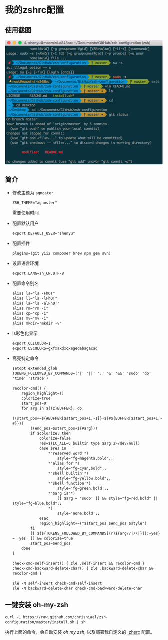 # 我的zshrc配置

## 使用截图

![images/screenshot.png](images/screenshot.png)

## 简介

* 修改主题为 `agnoster`

	```shell
	ZSH_THEME="agnoster"
	```
	需要使用时间

* 配置默认用户

	```shell
	export DEFAULT_USER="shenyu"
	```

* 配置插件

	```shell
	plugins=(git yii2 composer brew npm gem svn)
	```

* 设置语言环境

	```shell
	export LANG=zh_CN.UTF-8
	```

* 配置命令别名

	```
	alias ls="ls -FhOT"
	alias ll="ls -lFhOT"
	alias la="ls -alFhOT"
	alias rm="rm -i"
	alias cp="cp -i"
	alias mv="mv -i"
	alias mkdir="mkdir -v"
	```

* ls彩色化显示

	```shell
	export CLICOLOR=1
	export LSCOLORS=gxfxaxdxcxegedabagacad
	```

* 高亮特定命令

	```shell
	setopt extended_glob
	TOKENS_FOLLOWED_BY_COMMANDS=('|' '||' ';' '&' '&&' 'sudo' 'do' 'time' 'strace')

	recolor-cmd() {
		region_highlight=()
		colorize=true
		start_pos=0
		for arg in ${(z)BUFFER}; do
			((start_pos+=${#BUFFER[$start_pos+1,-1]}-${#${BUFFER[$start_pos+1,-1]## #}}))
			((end_pos=$start_pos+${#arg}))
			if $colorize; then
				colorize=false
				res=$(LC_ALL=C builtin type $arg 2>/dev/null)
				case $res in
					*'reserved word'*)
						style="fg=magenta,bold";;
					*'alias for'*)
						style="fg=cyan,bold";;
					*'shell builtin'*)
						style="fg=yellow,bold";;
					*'shell function'*)
						style='fg=green,bold';;
					*"$arg is"*)
						[[ $arg = 'sudo' ]] && style="fg=red,bold" || style="fg=blue,bold";;
					*)
						style='none,bold';;
				esac
				region_highlight+=("$start_pos $end_pos $style")
			fi
			[[ ${${TOKENS_FOLLOWED_BY_COMMANDS[(r)${arg//|/\|}]}:+yes} = 'yes' ]] && colorize=true
			start_pos=$end_pos
		done
	}

	check-cmd-self-insert() { zle .self-insert && recolor-cmd }
	check-cmd-backward-delete-char() { zle .backward-delete-char && recolor-cmd }

	zle -N self-insert check-cmd-self-insert
	zle -N backward-delete-char check-cmd-backward-delete-char
	```

## 一键安装 oh-my-zsh

```shell
curl -L https://raw.github.com/chrisniael/zsh-configuration/master/install.sh | sh
```

执行上面的命令，会自动安装 *oh my zsh*, 以及部署我自定义的 [.zhsrc](.zshrc) 配置。
